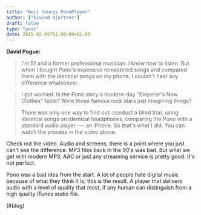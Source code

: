 ```yaml
---
title: "Neil Youngs PonoPlayer"
author: ["Eivind Hjertnes"]
draft: false
type: "post"
date: 2015-02-05T01:00:00+01:00
---
```


**David Pogue:**

> I'm 51 and a former professional musician. I know how to listen. But
> when I bought Pono's expensive remastered songs and compared them with
> the identical songs on my phone, I couldn't hear any difference
> whatsoever.

<!--quoteend-->

> I got worried. Is the Pono story a modern-day "Emperor's New Clothes"
> fable? Were those famous rock stars just imagining things?

<!--quoteend-->

> There was only one way to find out: conduct a blind trial, using
> identical songs on identical headphones, comparing the Pono with a
> standard audio player --- an iPhone. So that's what I did. You can
> watch the process in the video above.

Check out the video. Audio and screens, there is a point where you just
can't see the difference. MP3 files back in the 90's was bad. But what
we get with modern MP3, AAC or just any streaming service is pretty
good. It's not perfect.

Pono was a bad idea from the start. A lot of people hate digital music
because of what they think it is; this is the result. A player that
delivers audio with a level of quality that most, if any human can
distinguish from a high quality iTunes audio file.

(#blog)
